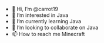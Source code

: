 - 👋 Hi, I’m @carrot19
- 👀 I’m interested in Java
- 🌱 I’m currently learning Java
- 💞️ I’m looking to collaborate on Java
- 📫 How to reach me Minecraft

<!---
carrot19/carrot19 is a ✨ special ✨ repository because its `README.md` (this file) appears on your GitHub profile.
You can click the Preview link to take a look at your changes.
--->
